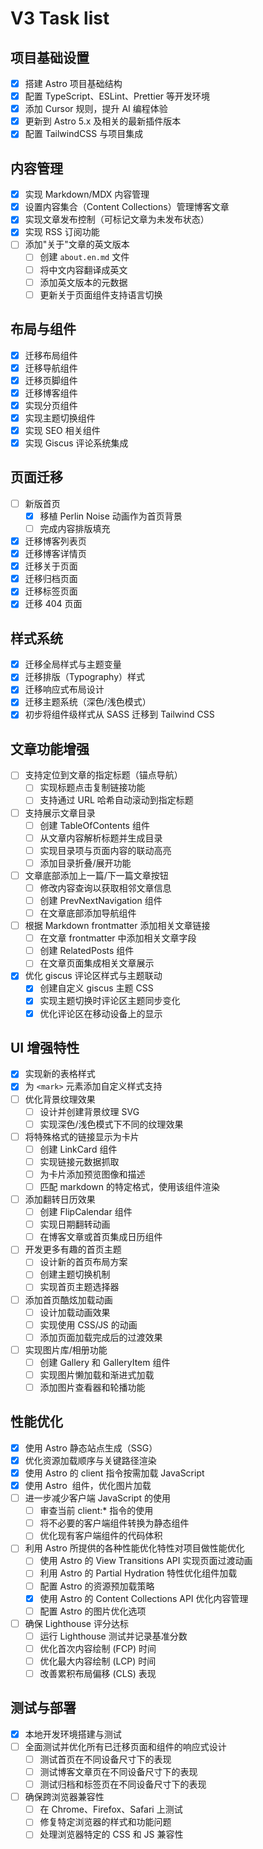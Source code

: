 # V3 Task list

## 项目基础设置

- [x] 搭建 Astro 项目基础结构
- [x] 配置 TypeScript、ESLint、Prettier 等开发环境
- [x] 添加 Cursor 规则，提升 AI 编程体验
- [x] 更新到 Astro 5.x 及相关的最新插件版本
- [x] 配置 TailwindCSS 与项目集成

## 内容管理

- [x] 实现 Markdown/MDX 内容管理
- [x] 设置内容集合（Content Collections）管理博客文章
- [x] 实现文章发布控制（可标记文章为未发布状态）
- [x] 实现 RSS 订阅功能
- [ ] 添加"关于"文章的英文版本
  - [ ] 创建 `about.en.md` 文件
  - [ ] 将中文内容翻译成英文
  - [ ] 添加英文版本的元数据
  - [ ] 更新关于页面组件支持语言切换

## 布局与组件

- [x] 迁移布局组件
- [x] 迁移导航组件
- [x] 迁移页脚组件
- [x] 迁移博客组件
- [x] 实现分页组件
- [x] 实现主题切换组件
- [x] 实现 SEO 相关组件
- [x] 实现 Giscus 评论系统集成

## 页面迁移

- [ ] 新版首页
  - [x] 移植 Perlin Noise 动画作为首页背景
  - [ ] 完成内容排版填充
- [x] 迁移博客列表页
- [x] 迁移博客详情页
- [x] 迁移关于页面
- [x] 迁移归档页面
- [x] 迁移标签页面
- [x] 迁移 404 页面

## 样式系统

- [x] 迁移全局样式与主题变量
- [x] 迁移排版（Typography）样式
- [x] 迁移响应式布局设计
- [x] 迁移主题系统（深色/浅色模式）
- [x] 初步将组件级样式从 SASS 迁移到 Tailwind CSS

## 文章功能增强

- [ ] 支持定位到文章的指定标题（锚点导航）
  - [ ] 实现标题点击复制链接功能
  - [ ] 支持通过 URL 哈希自动滚动到指定标题
- [ ] 支持展示文章目录
  - [ ] 创建 TableOfContents 组件
  - [ ] 从文章内容解析标题并生成目录
  - [ ] 实现目录项与页面内容的联动高亮
  - [ ] 添加目录折叠/展开功能
- [ ] 文章底部添加上一篇/下一篇文章按钮
  - [ ] 修改内容查询以获取相邻文章信息
  - [ ] 创建 PrevNextNavigation 组件
  - [ ] 在文章底部添加导航组件
- [ ] 根据 Markdown frontmatter 添加相关文章链接
  - [ ] 在文章 frontmatter 中添加相关文章字段
  - [ ] 创建 RelatedPosts 组件
  - [ ] 在文章页面集成相关文章展示
- [x] 优化 giscus 评论区样式与主题联动
  - [x] 创建自定义 giscus 主题 CSS
  - [x] 实现主题切换时评论区主题同步变化
  - [x] 优化评论区在移动设备上的显示

## UI 增强特性

- [x] 实现新的表格样式
- [x] 为 `<mark>` 元素添加自定义样式支持
- [ ] 优化背景纹理效果
  - [ ] 设计并创建背景纹理 SVG
  - [ ] 实现深色/浅色模式下不同的纹理效果
- [ ] 将特殊格式的链接显示为卡片
  - [ ] 创建 LinkCard 组件
  - [ ] 实现链接元数据抓取
  - [ ] 为卡片添加预览图像和描述
  - [ ] 匹配 markdown 的特定格式，使用该组件渲染
- [ ] 添加翻转日历效果
  - [ ] 创建 FlipCalendar 组件
  - [ ] 实现日期翻转动画
  - [ ] 在博客文章或首页集成日历组件
- [ ] 开发更多有趣的首页主题
  - [ ] 设计新的首页布局方案
  - [ ] 创建主题切换机制
  - [ ] 实现首页主题选择器
- [ ] 添加首页酷炫加载动画
  - [ ] 设计加载动画效果
  - [ ] 实现使用 CSS/JS 的动画
  - [ ] 添加页面加载完成后的过渡效果
- [ ] 实现图片库/相册功能
  - [ ] 创建 Gallery 和 GalleryItem 组件
  - [ ] 实现图片懒加载和渐进式加载
  - [ ] 添加图片查看器和轮播功能

## 性能优化

- [x] 使用 Astro 静态站点生成（SSG）
- [x] 优化资源加载顺序与关键路径渲染
- [x] 使用 Astro 的 client 指令按需加载 JavaScript
- [x] 使用 Astro <Image> 组件，优化图片加载
- [ ] 进一步减少客户端 JavaScript 的使用
  - [ ] 审查当前 client:\* 指令的使用
  - [ ] 将不必要的客户端组件转换为静态组件
  - [ ] 优化现有客户端组件的代码体积
- [ ] 利用 Astro 所提供的各种性能优化特性对项目做性能优化
  - [ ] 使用 Astro 的 View Transitions API 实现页面过渡动画
  - [ ] 利用 Astro 的 Partial Hydration 特性优化组件加载
  - [ ] 配置 Astro 的资源预加载策略
  - [x] 使用 Astro 的 Content Collections API 优化内容管理
  - [ ] 配置 Astro 的图片优化选项
- [ ] 确保 Lighthouse 评分达标
  - [ ] 运行 Lighthouse 测试并记录基准分数
  - [ ] 优化首次内容绘制 (FCP) 时间
  - [ ] 优化最大内容绘制 (LCP) 时间
  - [ ] 改善累积布局偏移 (CLS) 表现

## 测试与部署

- [x] 本地开发环境搭建与测试
- [ ] 全面测试并优化所有已迁移页面和组件的响应式设计
  - [ ] 测试首页在不同设备尺寸下的表现
  - [ ] 测试博客文章页在不同设备尺寸下的表现
  - [ ] 测试归档和标签页在不同设备尺寸下的表现
- [ ] 确保跨浏览器兼容性
  - [ ] 在 Chrome、Firefox、Safari 上测试
  - [ ] 修复特定浏览器的样式和功能问题
  - [ ] 处理浏览器特定的 CSS 和 JS 兼容性
